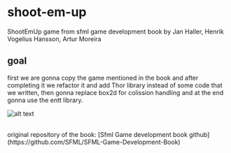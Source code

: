 # shoot-em-up
ShootEmUp game from sfml game development book by Jan Haller, Henrik Vogelius Hansson, Artur Moreira 

## goal
first we are gonna copy the game mentioned in the book and after completing it we refactor it and 
add Thor library instead of some code that we written, then gonna replace box2d for colission handling and at the end 
gonna use the entt library.

![alt text](https://github.com/adam-p/markdown-here/raw/master/readme_resources/shootemup.png)

<br>
original repository of the book: [Sfml Game development book github](https://github.com/SFML/SFML-Game-Development-Book)
